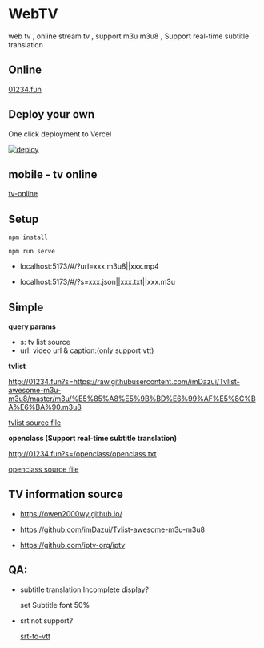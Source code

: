 # WebTV

web tv , online stream tv , support m3u m3u8 , Support real-time subtitle translation

## Online

[01234.fun](http://01234.fun)

## Deploy your own

One click deployment to Vercel

[![deploy](https://camo.githubusercontent.com/5e471e99e8e022cf454693e38ec843036ec6301e27ee1e1fa10325b1cb720584/68747470733a2f2f76657263656c2e636f6d2f627574746f6e)](https://vercel.com/new/clone?repository-url=https://github.com/weekend-project-space/web-tv)

## mobile - tv online

[tv-online](https://github.com/weekend-project-space/tv-online)

## Setup

```
npm install

npm run serve
```

- localhost:5173/#/?url=xxx.m3u8||xxx.mp4

- localhost:5173/#/?s=xxx.json||xxx.txt||xxx.m3u

## Simple

**query params**

- s: tv list source
- url: video url & caption:(only support vtt)

**tvlist**

http://01234.fun?s=https://raw.githubusercontent.com/imDazui/Tvlist-awesome-m3u-m3u8/master/m3u/%E5%85%A8%E5%9B%BD%E6%99%AF%E5%8C%BA%E6%BA%90.m3u8

[tvlist source file](./public/tvlist.txt)

**openclass (Support real-time subtitle translation)**

http://01234.fun?s=/openclass/openclass.txt

[openclass source file](./public/openclass/openclass.txt)

## TV information source

- https://owen2000wy.github.io/

- https://github.com/imDazui/Tvlist-awesome-m3u-m3u8

- https://github.com/iptv-org/iptv

## QA:

- subtitle translation Incomplete display?

  set Subtitle font 50%

- srt not support?

  [srt-to-vtt](https://www.veed.io/tools/subtitle-converter/srt-to-vtt)
